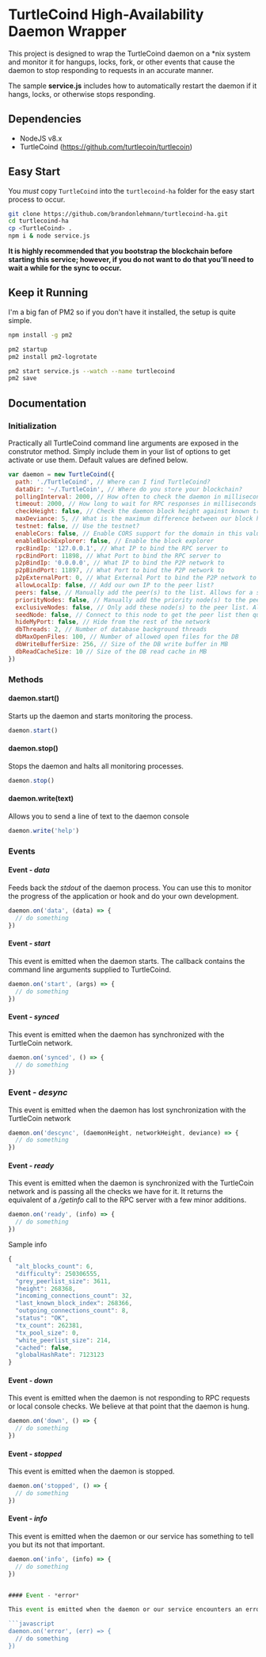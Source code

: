 # TurtleCoind High-Availability Daemon Wrapper

This project is designed to wrap the TurtleCoind daemon on a *nix system and monitor it for hangups, locks, fork, or other events that cause the daemon to stop responding to requests in an accurate manner.

The sample **service.js** includes how to automatically restart the daemon if it hangs, locks, or otherwise stops responding.

## Dependencies

* NodeJS v8.x
* TurtleCoind (https://github.com/turtlecoin/turtlecoin)

## Easy Start

You *must* copy ```TurtleCoind``` into the ```turtlecoind-ha``` folder for the easy start process to occur.

```bash
git clone https://github.com/brandonlehmann/turtlecoind-ha.git
cd turtlecoind-ha
cp <TurtleCoind> .
npm i & node service.js
```

**It is highly recommended that you bootstrap the blockchain before starting this service; however, if you do not want to do that you'll need to wait a while for the sync to occur.**

## Keep it Running

I'm a big fan of PM2 so if you don't have it installed, the setup is quite simple.

```bash
npm install -g pm2

pm2 startup
pm2 install pm2-logrotate

pm2 start service.js --watch --name turtlecoind
pm2 save
```

## Documentation

### Initialization

Practically all TurtleCoind command line arguments are exposed in the construtor method. Simply include them in your list of options to get activate or use them. Default values are defined below.


```javascript
var daemon = new TurtleCoind({
  path: './TurtleCoind', // Where can I find TurtleCoind?
  dataDir: '~/.TurtleCoin', // Where do you store your blockchain?
  pollingInterval: 2000, // How often to check the daemon in milliseconds
  timeout: 2000, // How long to wait for RPC responses in milliseconds
  checkHeight: false, // Check the daemon block height against known trusted nodes
  maxDeviance: 5, // What is the maximum difference between our block height and the height at the trusted nodes we're willing to accept
  testnet: false, // Use the testnet?
  enableCors: false, // Enable CORS support for the domain in this value
  enableBlockExplorer: false, // Enable the block explorer
  rpcBindIp: '127.0.0.1', // What IP to bind the RPC server to
  rpcBindPort: 11898, // What Port to bind the RPC server to
  p2pBindIp: '0.0.0.0', // What IP to bind the P2P network to
  p2pBindPort: 11897, // What Port to bind the P2P network to
  p2pExternalPort: 0, // What External Port to bind the P2P network to for those behind NAT
  allowLocalIp: false, // Add our own IP to the peer list?
  peers: false, // Manually add the peer(s) to the list. Allows for a string or an Array of strings.
  priorityNodes: false, // Manually add the priority node(s) to the peer list. Allows for a string or an Array of strings.
  exclusiveNodes: false, // Only add these node(s) to the peer list. Allows for a string or an Array of strings.
  seedNode: false, // Connect to this node to get the peer list then quit. Allows for a string.
  hideMyPort: false, // Hide from the rest of the network
  dbThreads: 2, // Number of database background threads
  dbMaxOpenFiles: 100, // Number of allowed open files for the DB
  dbWriteBufferSize: 256, // Size of the DB write buffer in MB
  dbReadCacheSize: 10 // Size of the DB read cache in MB
})
```

### Methods

#### daemon.start()

Starts up the daemon and starts monitoring the process.

```javascript
daemon.start()
```

#### daemon.stop()

Stops the daemon and halts all monitoring processes.

```javascript
daemon.stop()
```

#### daemon.write(text)

Allows you to send a line of text to the daemon console

```javascript
daemon.write('help')
```

### Events

#### Event - *data*

Feeds back the *stdout* of the daemon process. You can use this to monitor the progress of the application or hook and do your own development.

```javascript
daemon.on('data', (data) => {
  // do something
})
```

#### Event - *start*

This event is emitted when the daemon starts. The callback contains the command line arguments supplied to TurtleCoind.

```javascript
daemon.on('start', (args) => {
  // do something
})
```

#### Event - *synced*

This event is emitted when the daemon has synchronized with the TurtleCoin network.

```javascript
daemon.on('synced', () => {
  // do something
})
```

### Event - *desync*

This event is emitted when the daemon has lost synchronization with the TurtleCoin network

```javascript
daemon.on('descync', (daemonHeight, networkHeight, deviance) => {
  // do something
})
```

#### Event - *ready*

This event is emitted when the daemon is synchronized with the TurtleCoin network and is passing all the checks we have for it. It returns the equivalent of a */getinfo* call to the RPC server with a few minor additions.

```javascript
daemon.on('ready', (info) => {
  // do something
})
```

Sample info

```javascript
{
  "alt_blocks_count": 6,
  "difficulty": 250306555,
  "grey_peerlist_size": 3611,
  "height": 268368,
  "incoming_connections_count": 32,
  "last_known_block_index": 268366,
  "outgoing_connections_count": 8,
  "status": "OK",
  "tx_count": 262381,
  "tx_pool_size": 0,
  "white_peerlist_size": 214,
  "cached": false,
  "globalHashRate": 7123123
}
```

#### Event - *down*

This event is emitted when the daemon is not responding to RPC requests or local console checks. We believe at that point that the daemon is hung.

```javascript
daemon.on('down', () => {
  // do something
})
```

#### Event - *stopped*

This event is emitted when the daemon is stopped.

```javascript
daemon.on('stopped', () => {
  // do something
})
```

#### Event - *info*

This event is emitted when the daemon or our service has something to tell you but its not that important.

```javascript
daemon.on('info', (info) => {
  // do something
})


#### Event - *error*

This event is emitted when the daemon or our service encounters an error.

```javascript
daemon.on('error', (err) => {
  // do something
})

